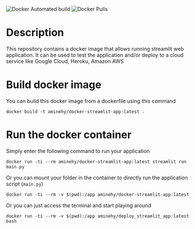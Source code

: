 
![Docker Automated build](https://img.shields.io/docker/automated/aminehy/docker-streamlit-app)
![Docker Pulls](https://img.shields.io/docker/pulls/aminehy/docker-streamlit-app)

# Description
This repository contains a docker image that allows running streamlit web application. It can be used to test the application and/or deploy to a cloud service like Google Cloud, Heroku, Amazon AWS
 
# Build docker image
You can build this docker image from a dockerfile using this command
```
docker build -t aminehy/docker-streamlit-app:latest .
```

# Run the docker container
Simply enter the following command to run your application
```
docker run -ti --rm aminehy/docker-streamlit-app:latest streamlit run main.py
```

Or you can mount your folder in the container to directly run the application script (`main.py`)
```
docker run -ti --rm -v $(pwd):/app aminehy/docker-streamlit-app:latest
```

Or you can just access the terminal and start playing around
```
docker run -ti --rm -v $(pwd):/app aminehy/deploy_streamlit_app:latest bash
```




